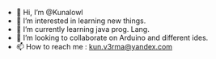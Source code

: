 - 👋 Hi, I’m @Kunalowl
- 👀 I’m interested in learning new things.
- 🌱 I’m currently learning java prog. Lang.
- 💞️ I’m looking to collaborate on Arduino and different ides.
- 📫 How to reach me : kun.v3rma@yandex.com

<!---
Kunalowl/Kunalowl is a ✨ special ✨ repository!!
